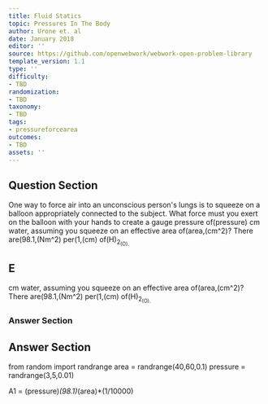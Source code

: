 ```yaml
---
title: Fluid Statics
topic: Pressures In The Body
author: Urone et. al
date: January 2018
editor: ''
source: https://github.com/openwebwork/webwork-open-problem-library
template_version: 1.1
type: ''
difficulty:
- TBD
randomization:
- TBD
taxonomy:
- TBD
tags:
- pressureforcearea
outcomes:
- TBD
assets: ''
---
```


## Question Section 

One way to force air into an unconscious person's lungs is to squeeze on a balloon appropriately connected to the subject. What force must you exert on the balloon with your hands to create a gauge pressure of(pressure) cm water, assuming you squeeze on an effective area of(area,(cm^2)? There are(98.1,(Nm^2) per(1,(cm) of(H)<sub>2<sub>(O).

## E
cm water, assuming you squeeze on an effective area of(area,(cm^2)? There are(98.1,(Nm^2) per(1,(cm) of(H)<sub>2<sub>(O).
### Answer Section


## Answer Section

from random import randrange
area = randrange(40,60,0.1)
pressure = randrange(3,5,0.01)

A1 = (pressure)*(98.1)*(area)*(1/10000)